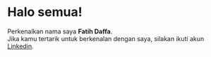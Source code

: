 # Halo semua! 
Perkenalkan nama saya **Fatih Daffa**.\
Jika kamu tertarik untuk berkenalan dengan saya, silakan ikuti akun [Linkedin](https://www.linkedin.com/in/fatihdaffans).
 
<p align="left">

</p>
